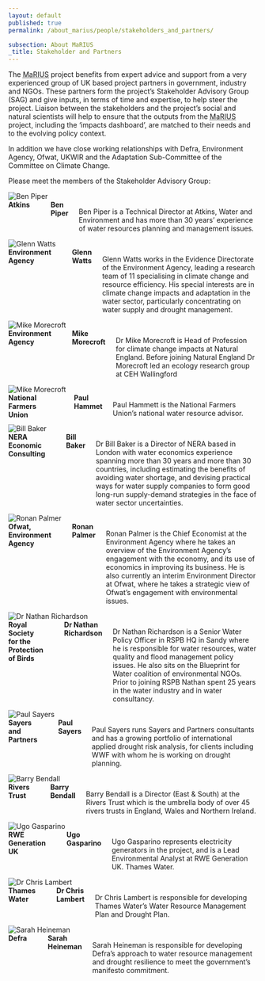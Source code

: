 ```yaml
---
layout: default
published: true
permalink: /about_marius/people/stakeholders_and_partners/

subsection: About MaRIUS
_title: Stakeholder and Partners
---
```


The <abbr title="Managing the Risks, Impacts and Uncertainties of drought and water Scarcity">MaRIUS</abbr> project benefits from expert advice and support from a very experienced group of UK based project partners in government, industry and NGOs. These partners form the project’s Stakeholder Advisory Group (SAG) and give inputs, in terms of time and expertise, to help steer the project. Liaison between the stakeholders and the project’s social and natural scientists will help to ensure that the outputs from the <abbr title="Managing the Risks, Impacts and Uncertainties of drought and water Scarcity">MaRIUS</abbr> project, including the ‘impacts dashboard’, are matched to their needs and to the evolving policy context.

In addition we have close working relationships with Defra, Environment Agency, Ofwat, UKWIR and the Adaptation Sub-Committee of the Committee on Climate Change.

Please meet the members of the Stakeholder Advisory Group:

<div class="row profile">
	<div class="large-3 columns">
		<img src="/mariusdroughtproject.org/assets/img/people/ben_piper.jpg" alt="Ben Piper" />
	</div>
	<div class="large-9 columns">
		<b>Atkins</b><br>
		<b>Ben Piper</b>
		<p>Ben Piper is a Technical Director at Atkins, Water and Environment and has more than 30 years’ experience of water resources planning and management issues.</p>
	</div>
</div>

<div class="row profile">
	<div class="large-3 columns">
		<img src="/mariusdroughtproject.org/assets/img/people/glenn_watts.jpg" alt="Glenn Watts" />
	</div>
	<div class="large-9 columns">
		<b>Environment Agency</b><br>
		<b>Glenn Watts</b>
		<p>Glenn Watts works in the Evidence Directorate of the Environment Agency, leading a research team of 11 specialising in climate change and resource efficiency. His special interests are in climate change impacts and adaptation in the water sector, particularly concentrating on water supply and drought management.</p>
	</div>
</div>

<div class="row profile">
	<div class="large-3 columns">
		<img src="/mariusdroughtproject.org/assets/img/people/mike_morecroft.jpg" alt="Mike Morecroft" />
	</div>
	<div class="large-9 columns">
		<b>Environment Agency</b><br>
		<b>Mike Morecroft</b>
		<p>Dr Mike Morecroft is Head of Profession for climate change impacts at Natural England. Before joining Natural England Dr Morecroft led an ecology research group at CEH Wallingford</p>
	</div>
</div>

<div class="row profile">
	<div class="large-3 columns">
		<img src="/mariusdroughtproject.org/assets/img/people/paul_hammet.jpg" alt="Mike Morecroft" />
	</div>
	<div class="large-9 columns">
		<b>National Farmers Union</b><br>
		<b>Paul Hammet</b>
		<p>Paul Hammett is the National Farmers Union’s national water resource advisor.</p>
	</div>
</div>

<div class="row profile">
	<div class="large-3 columns">
		<img src="/mariusdroughtproject.org/assets/img/people/bill_baker.jpg" alt="Bill Baker" />
	</div>
	<div class="large-9 columns">
		<b>NERA Economic Consulting</b><br>
		<b>Bill Baker</b>
		<p>Dr Bill Baker is a Director of NERA based in London with water economics experience spanning more than 30 years and more than 30 countries, including estimating the benefits of avoiding water shortage, and devising practical ways for water supply companies to form good long-run supply-demand strategies in the face of water sector uncertainties.</p>
	</div>
</div>

<div class="row profile">
	<div class="large-3 columns">
		<img src="/mariusdroughtproject.org/assets/img/people/ronan_palmer.jpg" alt="Ronan Palmer" />
	</div>
	<div class="large-9 columns">
		<b>Ofwat, Environment Agency</b><br>
		<b>Ronan Palmer</b>
		<p>Ronan Palmer is the Chief Economist at the Environment Agency where he takes an overview of the Environment Agency’s engagement with the economy, and its use of economics in improving its business. He is also currently an interim Environment Director at Ofwat, where he takes a strategic view of Ofwat’s engagement with environmental issues.</p>
	</div>
</div>

<div class="row profile">
	<div class="large-3 columns">
		<img src="/mariusdroughtproject.org/assets/img/people/nathan_richardson.jpg" alt="Dr Nathan Richardson" />
	</div>
	<div class="large-9 columns">
		<b>Royal Society for the Protection of Birds</b><br>
		<b>Dr Nathan Richardson</b>
		<p>Dr Nathan Richardson is a Senior Water Policy Officer in RSPB HQ in Sandy where he is responsible for water resources, water quality and flood management policy issues. He also sits on the Blueprint for Water coalition of environmental NGOs. Prior to joining RSPB Nathan spent 25 years in the water industry and in water consultancy.</p>
	</div>
</div>

<div class="row profile">
	<div class="large-3 columns">
		<img src="/mariusdroughtproject.org/assets/img/people/paul_sayers.jpg" alt="Paul Sayers" />
	</div>
	<div class="large-9 columns">
		<b>Sayers and Partners </b><br>
		<b>Paul Sayers</b>
		<p>Paul Sayers runs Sayers and Partners consultants and has a growing portfolio of international applied drought risk analysis, for clients including WWF with whom he is working on drought planning.</p>
	</div>
</div>

<div class="row profile">
	<div class="large-3 columns">
		<img src="/mariusdroughtproject.org/assets/img/people/barry_bendall.jpg" alt="Barry Bendall" />
	</div>
	<div class="large-9 columns">
		<b>Rivers Trust</b><br>
		<b>Barry Bendall</b>
		<p>Barry Bendall is a Director (East & South) at the Rivers Trust which is the umbrella body of over 45 rivers trusts in England, Wales and Northern Ireland.</p>
	</div>
</div>

<div class="row profile">
	<div class="large-3 columns">
		<img src="/mariusdroughtproject.org/assets/img/people/ugo_gasparino.jpg" alt="Ugo Gasparino" />
	</div>
	<div class="large-9 columns">
		<b>RWE Generation UK</b><br>
		<b>Ugo Gasparino</b>
		<p>Ugo Gasparino represents electricity generators in the project, and is a Lead Environmental Analyst at RWE Generation UK.
Thames Water.</p>
	</div>
</div>

<div class="row profile">
	<div class="large-3 columns">
		<img src="/mariusdroughtproject.org/assets/img/people/chris_lambert.jpg" alt="Dr Chris Lambert" />
	</div>
	<div class="large-9 columns">
		<b>Thames Water</b><br>
		<b>Dr Chris Lambert</b>
		<p>Dr Chris Lambert is responsible for developing Thames Water’s Water Resource Management Plan and Drought Plan.</p>
	</div>
</div>

<div class="row profile">
	<div class="large-3 columns">
		<img src="/mariusdroughtproject.org/assets/img/people/sarah_heineman.jpg" alt="Sarah Heineman" />
	</div>
	<div class="large-9 columns">
		<b>Defra</b><br>
		<b>Sarah Heineman</b>
		<p>Sarah Heineman is responsible for developing Defra’s approach to water resource management and drought resilience to meet the government’s manifesto commitment.</p>
	</div>
</div>